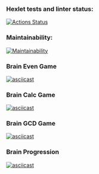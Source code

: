 ### Hexlet tests and linter status:
[![Actions Status](https://github.com/KonstantinShevlyakov/python-project-49/workflows/hexlet-check/badge.svg)](https://github.com/KonstantinShevlyakov/python-project-49/actions)

### Maintainability:
[![Maintainability](https://api.codeclimate.com/v1/badges/05345e9a4acaeaaaa4a7/maintainability)](https://codeclimate.com/github/KonstantinShevlyakov/python-project-49/maintainability)

### Brain Even Game
[![asciicast](https://asciinema.org/a/p4yjBWEqZTXhubvLxchW5qAtS.svg)](https://asciinema.org/a/p4yjBWEqZTXhubvLxchW5qAtS)

### Brain Calc Game
[![asciicast](https://asciinema.org/a/YqggFU3SCz7b9bD4htsCSGU3E.svg)](https://asciinema.org/a/YqggFU3SCz7b9bD4htsCSGU3E)

### Brain GCD Game
[![asciicast](https://asciinema.org/a/k7ZFBB28EtGEM6RoYaL7cCy8K.svg)](https://asciinema.org/a/k7ZFBB28EtGEM6RoYaL7cCy8K)

### Brain Progression
[![asciicast](https://asciinema.org/a/V3EgrybrpFy0WcQTA9aL1RWuW.svg)](https://asciinema.org/a/V3EgrybrpFy0WcQTA9aL1RWuW)
